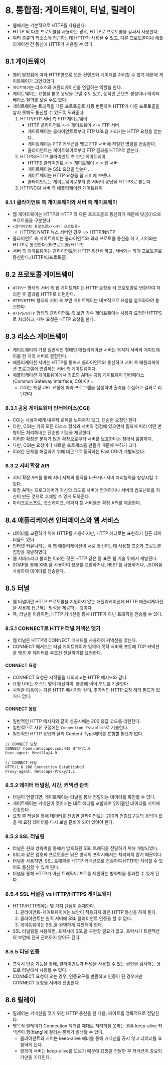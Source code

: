 # 8. 통합점: 게이트웨이, 터널, 릴레이

- 웹에서는 기본적으로 HTTP를 사용한다.
- HTTP 외 다른 프로토콜을 사용하는 경우, HTTP로 프로토콜을 감싸서 사용한다.
- 여러 종류의 리소스에 접근하는데 HTTP가 사용될 수 있고, 다른 프로토콜이나 애플리케이션 간 통신에 HTTP가 사용될 수 있다.

## 8.1 게이트웨이

- 웹이 발전됨에 따라 HTTP만으로 모든 컨텐츠와 데이터를 처리할 수 없기 때문에 게이트웨이가 고안되었다.
- `게이트웨이`는 리소스와 애플리케이션을 연결하는 역할을 한다.
- 게이트웨이는 요청을 받고 응답을 보낼 수도 있고, 동적인 콘텐츠 생성이나 데이터 베이스 질의를 보낼 수도 있다.
- 게이트웨이는 트래픽을 다른 프로토콜로 자동 변환하여 HTTP가 다른 프로토콜을 알지 못해도 통신할 수 있도록 도와준다.
  1. HTTP/FTP 서버 측 FTP 게이트웨이
     - HTTP 클라이언트 <-> 게이트웨이 <-> FTP 서버
     - 게이트웨이는 클라이언트로부터 FTP URL을 가리키는 HTTP 요청을 받는다.
     - 게이트웨이는 FTP 커넥션을 맺고 FTP 서버에 적절한 명령을 전송한다.
     - 클라이언트는 게이트웨이로부터 FTP 결과를 HTTP로 받는다.
  2. HTTPS/HTTP 클라이언트 측 보안 게이트웨이
     - HTTPS 클라이언트 <-> 게이트웨이 <-> 웹 서버
     - 게이트웨아는 SSL 요청을 받는다.
     - 게이트웨이는 HTTP 요청을 웹 서버에 보낸다.
     - 클라이언트는 게이트웨이로부터 웹 서버의 응답을 HTTPS로 받는다.
  3. HTTP/CGI 서버 측 애플리케이션 게이트웨이

### 8.1.1 클라이언트 측 게이트웨이와 서버 측 게이트웨이

- 웹 게이트웨이는 HTTP와 HTTP 외 다른 프로토콜로 통신하기 때문에 빗금(/)으로 프로토콜을 구분한다.
- `<클라이언트 프로토콜>/<서버 프로토콜>`
  - HTTP와 NNTP 뉴스 서버인 경우 => HTTP/NNTP
- 클라이언트 측 게이트웨이는 클라이언트와 외래 프로토콜 통신을 하고, 서버와는 HTTP로 통신한다.(타프로토콜/HTTP)
- 서버 측 게이트웨이는 클라이언트와 HTTP 통신을 하고, 서버와는 외래 프로토콜로 통신한다.(HTTP/타프로토콜)

## 8.2 프로토콜 게이트웨이

- `HTTP/*` 형태의 서버 측 웹 게이트웨이는 HTTP 요청을 타 프로토콜로 변환하여 처리한 후 결과를 HTTP로 리턴한다.
- `HTTP/HTTPS` 형태의 서버 측 보안 게이트웨이는 내부적으로 요청을 암호화하여 통신한다.
- `HTTPS/HTTP` 형태의 클라이언트 측 보안 가속 게이트웨이는 사용자 요청만 HTTPS로 처리하고, 내부 요청은 HTTP 요청을 한다.

## 8.3 리소스 게이트웨이

- 게이트웨이의 가장 일반적인 형태인 애플리케이션 서버는 목적지 서버와 게이트웨이를 한 개의 서버로 결합한다.
- 애플리케이션 서버는 HTTP를 통해서 클라이언트와 통신하고 서버 측 애플리케이션 프로그램에 연결하는 서버 측 게이트웨이다.
- 애플리케이션 게이트웨이에서 최초의 API는 공용 게이트웨이 인터페이스(Common Gateway Interface, CGI)이다.
  - CGI는 특정 URL 요청에 따라 프로그램을 실행하여 출력을 수집하고 결과로 리턴한다.

### 8.3.1 공용 게이트웨이 인터페이스(CGI)

- CGI는 사용자에게 내부적 로직을 보여주지 않고, 단순한 요청만 한다.
- 다만, CGI는 거의 모든 리소스 형식과 서버의 접점에 있으면서 필요에 따라 어떤 변형이든 처리해내는 단순한 기능을 제공한다.
- 이러한 확장은 문제가 많은 확장으로부터 서버를 보호한다는 점에서 훌륭하다.
- 다만, CGI는 요청마다 새로운 프로세스를 만들기 때문에 부하가 크다.
- 이러한 문제를 해결하기 위해 데몬으로 동작하는 Fast CGI가 개발되었다.

### 8.3.2 서버 확장 API

- 서버 확장 API를 통해 서버 자체의 동작을 바꾸거나 서버 처리능력을 향상시킬 수 있다.
- 확장 API는 프로그래머가 자신의 코드를 서버에 연겨하거나 서버의 컴포넌트를 자신이 만든 것으로 교체할 수 있게 도와준다.
- 마이크로소프트, 넷스케이프, 아파치 등 서버들은 확장 API를 제공한다.

## 8.4 애플리케이션 인터페이스와 웹 서비스

- 데이터를 교환하기 위해 HTTP를 사용하지만, HTTP 헤더로는 표현하기 힘든 데이터들도 있다.
- 인터넷 커뮤니티는 각 웹 애플리케이션이 서로 통신하는데 사용할 표준과 프로토콜 집합을 개발하였다.
- 웹 서비스라고 불리는 이러한 것은 HTTP 같은 웹 표준 웹 기술 위에서 개발된다.
- SOAP을 통해 XML을 사용하여 정보를 교환하거나, REST를 사용하거나, JSON을 사용하여 데이터를 전송한다.

## 8.5 터널

- 웹 터널이란 HTTP 프로토콜을 지원하지 않는 애플리케이션에 HTTP 애플리케이션을 사용해 접근하는 방식을 제공하는 것이다.
- 즉, 터널을 이용하면, HTTP 커넥션을 통해 HTTP가 아닌 트래픽을 전송할 수 있다.

### 8.5.1 CONNECT로 HTTP 터널 커넥션 맺기

- 웹 터널은 HTTP의 CONNECT 메서드를 사용하여 커넥션을 맺는다.
- CONNECT 메서드는 터널 게이트웨이가 임의의 목적 서버와 포트에 TCP 커넥션을 맺은 후 데이터를 무조건 전달하기를 요청한다.

#### CONNECT 요청

- CONNECT 요청은 시작줄을 제외하고는 HTTP 메서드와 같다.
- 요청 URI는 호스트 명이 대신하며, 콜론에 이어 포트를 기술한다.
- 시작줄 다음에는 다른 HTTP 메시지와 같이, 추가적인 HTTP 요청 헤더 필드가 있거나 없다.

#### CONNECT 응답

- 일반적인 HTTP 메시지와 같이 성공시에는 200 응답 코드를 리턴한다.
- 일반적으로 사유 구절에는 `Connection Establish`로 기술한다.
- 일반적인 HTTP 응답과 달리 Content-Type헤더를 포함할 필요가 없다.

```HTTP
// CONNECT 요청
CONNECT home.netscape.com:443 HTTP/1.0
User-agent: Mozilla/4.0

// CONNECT 응답
HTTP/1.0 200 Connection Established
Proxy-agent: Netscape-Proxy/1.1

```

### 8.5.2 데이터 터널링, 시간, 커넥션 관리

- 터널이 연결되면, 게이트웨이는 터널을 통해 전달되는 데이터를 확인할 수 없다.
- 게이트웨이는 커넥션이 맺어지는 대로 헤더를 포함하여 읽어들인 데이터를 서버에 전송한다.
- 요청 후 터널을 통해 데이터를 전송한 클라이언트는 200외 인증요구등의 응답이 왔을 때 요청 데이터를 다시 보낼 준비가 되어 있어야 한다,


### 8.5.3 SSL 터널링

- 터널은 원래 방화벽을 통해서 암호화된 SSL 트래픽을 전달하기 위해 개발되었다.
- SSL과 같은 암호화 프로토콜은 낡은 방식의 프락시에서는 처리되지 않기 때문이다.
- 터널을 사용하면, SSL 트래픽을 HTTP 커넥션으로 전송하여 HTTP만 처리할 수 있어도 통신할 수 있게 된다.
- 터널을 통해 HTTP가 아닌 트래픽이 포트를 제한하는 방화벽을 통과할 수 있게 된다.

### 8.5.4 SSL 터널링 vs HTTP/HTTPS 게이트웨이

- HTTP/HTTPS에는 몇 가지 단점이 존재한다.
  1. 클라이언트-게이트웨이에는 보안이 적용되지 않은 HTTP 통신을 하게 된다.
  2. 클라이언트는 원격 서버에 SSL 클라이언트 인증을 할 수 없다.
  3. 게이트웨이는 SSL을 완벽하게 지원해야 한다.
- SSL 터널링을 사용하면, 프락시에 SSL을 구현할 필요가 없고, 프락시가 트랜잭션의 보안에 전혀 관여하지 않아도 된다.


### 8.5.5 터널 인증

- 프락시 인증 기능을 통해, 클라이언트가 터널을 사용할 수 있는 권한을 검사하는 용도로 터널에서 사용할 수 있다.
- CONNECT 요청이 오는 경우, 인증요구를 반환하고 인증이 된 경우에만 CONNECT 요청을 서버에 전송한다.

## 8.6 릴레이

- 릴레이는 커넥션을 맺기 위한 HTTP 통신을 한 다음, 바이트를 맹목적으로 전달한다.
- 맹목적 릴레이가 Connection 헤더를 제대로 처리하짐 못하는 경우 keep-alive 커넥션이 행(hang)에 걸리는 문제가 발생할 수 있다.
  - 클라이언트와 서버는 keep-alive 헤더를 통해 커넥션을 끊지 않고 데이터를 요청하게 된다.
  - 릴레이 서버는 keep-alive를 모르기 때문에 요청을 전달한 후 커넥션이 종료되기만을 기다린다.
